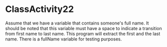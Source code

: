 # ClassActivity22
Assume that we have a variable that contains someone's full name. It should be noted that this variable must have a space to indicate a transition from first name to last name. 
This program will extract the first and the last name.
There is a fullName variable for testing purposes.
